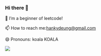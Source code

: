 ### Hi there 👋

<!--
**DDDeung/DDDeung** is a ✨ _special_ ✨ repository because its `README.md` (this file) appears on your GitHub profile.

Here are some ideas to get you started:

- 🔭 I’m currently working on ...
- 🌱 I’m currently learning ...
- 👯 I’m looking to collaborate on ...
- 🤔 I’m looking for help with ...
- 💬 Ask me about ...
- 📫 How to reach me: ...
- 😄 Pronouns: ...
- ⚡ Fun fact: ...
-->

🌱 I’m a beginner of leetcode!

📫 How to reach me:hankydeung@gmail.com

😄 Pronouns: koala KOALA

![](https://github-readme-stats.vercel.app/api?username=mayandev)
